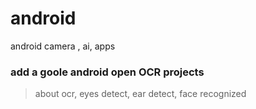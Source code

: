 # android
android  camera , ai, apps
### add a goole android open OCR projects
> about ocr, eyes detect, ear detect, face recognized
